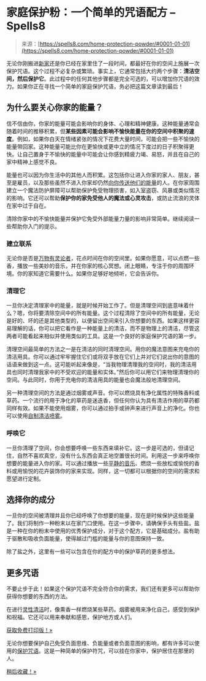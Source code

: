 <!--yml

category: 未分类

date: 2024-06-12 20:01:14

-->

# 家庭保护粉：一个简单的咒语配方 – Spells8

> 来源：[https://spells8.com/home-protection-powder/#0001-01-01](https://spells8.com/home-protection-powder/#0001-01-01)

无论你刚搬进[新家](https://spells8.com/house-blessing-prayer/)还是你已经在家里住了一段时间，都最好在你的空间上施展一次保护咒语。这个过程不必复杂或繁琐。事实上，它通常包括大约两个步骤：**清洁空间，然后保护它**。此过程中的任何其他步骤都是完全可选的，可以增加你咒语的效力。如果你正在寻找一个简单的家庭保护咒语，务必把这篇文章读到最后！

## **为什么要关心你家的能量？**

信不信由你，你家的能量可能会影响你的身体、心理和精神健康。这种能量通常会随着时间的推移积累，但**某些因素可能会影响不愉快能量在你的空间中积聚的速度**。例如，如果你白天在情绪紧张的情况下花费大量时间，可能会把一些不愉快的能量带回家。这种能量可能比你在更愉快或更中立的情况下度过的日子积聚得更快。让自己置身于不愉快的能量中可能会让你感到精疲力竭、易怒，并且在自己的家中精神上感觉不良。

能量也可以因为你生活中的其他人而积累。这包括你让进入你家的家人、朋友，甚至是雇员，以及那些虽然不进入你家却仍然[向你传送他们的能量](https://spells8.com/hex-reversal-mirror-spell/)的人。在你家周围建立一个魔法防护屏障可以帮助保护免受物理损害，如入室盗窃、风暴或类似情况的影响。它还可以帮助**保护你的家免受他人的魔法或心灵攻击**，或防止流浪的灵体在家中过于自在。

清除你家中的不愉快能量并保护它免受外部能量力量的影响非常简单。继续阅读一些帮助你入门的提示。

### **建立联系**

无论你是否是[万物有灵论者](https://forum.spells8.com/t/do-our-tools-have-spirits/17562)，花点时间在你的空间里。如果你愿意，可以点燃一些香，播放一些美妙的音乐，并在你家的核心冥想。闭上眼睛，专注于你的周围环境。你的家知道它需要什么。如果你足够好地倾听，它会告诉你。

### **清理它**

一旦你决定清理家中的能量，就是时候开始工作了。但是清理空间到底意味着什么？嗯，你将要清除空间中的所有能量。这个过程清除了空间中的所有能量，无论是好的、坏的还是其他类型的，以便留出空间来引入你想要的东西。如果这样更容易理解的话，你可以把它看作是一种能量上的清洁，而不是物理上的清洁，尽管这两者可能看起来相似并使用类似的工具。这是一个良好的家庭保护咒语的第一步。

清理空间最简单的方法之一是在清洁的同时清理空间。用你的魔法意图来充电你的清洁用具。你可以通过牢牢握住它们或将双手放在它们上并对它们说出你的意图的话语来做到这一点。这可能听起来像是，“当我物理清理我的空间时，我的清洁用具也同时清理我家中的不受欢迎的能量和实体。”然后你可以用它们来物理清理你的空间。与此同时，你用于充电你的清洁用具的能量也会魔法般地清理空间。

另一种清理空间的方法是通过烟雾或声音。你可以燃烧具有净化属性的特殊香料或草药。一个流行的用于净化的草药是迷迭香，但任何你认为具有清洁作用的草药都同样有效。如果不能使用烟雾，你可以通过拍手或钟声来进行声音上的净化。你也可以使用[自制清洁喷雾](https://spells8.com/empath-shielding-spray-recipe/)。

### **呼唤它**

一旦你清理了空间，你会想要呼唤一些东西来填补它。这一步是可选的，但请记住，自然不喜欢真空，没有什么东西会真正地空置很长时间。利用这一步来呼唤你想要的能量进入你的家。可以通过播放一些[平静的音乐](https://spells8.com/protection-chants-lofi-music-for-witches/)、燃烧一些放松或愉悦的香料或用愉悦的花卉装饰你的家来实现。同样，这一切都可以根据你的空间的需求和愿望进行定制。

## **选择你的成分**

一旦你的空间被清理并且你已经呼唤了你想要的能量，现在是时候保护这些能量了。我们将制作一种粉末以在家门口使用。在这一步骤中，请确保手头有些盐。盐是一种在你的粉末中使用的优秀保护成分，对于这个配方，它是基础成分。盐有助于驱散和吸收负面能量，使得越过门槛的能量与你的意图保持一致。

除了盐之外，这里有一些可以包含在你的配方中的保护草药的更多想法。

## 更多咒语

不要止步于此！如果这个保护咒语不完全符合你的需求，我们还有更多可以帮助你获得你想要的东西的方法。

在进行[灵性清洁](https://spells8.com/magic/spells/spiritual-cleanses/)时，像熏香一样燃烧某些草药。烟雾被用来净化自己，感受到保护和祝福。它还可以用来奉献和感恩，保护地方或人们。

[获取免费打印版！»](https://spells8.com/lessons/protection-safety-casting-spells/#cast-a-protection-spell)

无论你想要保护自己免受负面思维、负能量或者负面意图的影响，都有许多可以使用的[保护咒语](https://spells8.com/protection-spells-recipes/)。这是一种简单的保护符咒，可以挂在你家中，保护居住在那里的人。

[稍后收藏！»](https://spells8.com/topic/house-protection-charm/)
